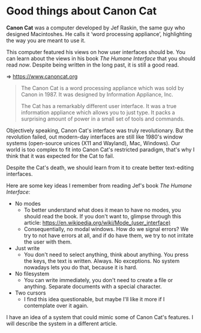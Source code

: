 # Good things about Canon Cat
**Canon Cat** was a computer developed by Jef Raskin, the same guy who designed Macintoshes. He calls it ‘word processing appliance’, highlighting the way you are meant to use it.

This computer featured his views on how user interfaces should be. You can learn about the views in his book _The Humane Interface_ that you should read _now_. Despite being written in the long past, it is still a good read.

=> https://www.canoncat.org
> The Canon Cat is a word processing appliance which was sold by Canon in 1987. It was designed by Information Appliance, Inc.
>
> The Cat has a remarkably different user interface. It was a true information appliance which allows you to just type. It packs a surprising amount of power in a small set of tools and commands.

Objectively speaking, Canon Cat's interface was truly revolutionary. But the revolution failed, out modern-day interfaces are still like 1980's window systems (open-source unices (X11 and Wayland), Mac, Windows). Our world is too complex to fit into Canon Cat's restricted paradigm, that's why I think that it was expected for the Cat to fail.

Despite the Cat's death, we should learn from it to create better text-editing interfaces.

Here are some key ideas I remember from reading Jef's book _The Humane Interface_:
* No modes
  * To better understand what does it mean to have no modes, you should read the book. If you don't want to, glimpse through this article: https://en.wikipedia.org/wiki/Mode_(user_interface)
  * Consequentially, no modal windows. How do we signal errors? We try to not have errors at all, and if do have them, we try to not irritate the user with them.
* Just write
  * You don't need to select anything, think about anything. You press the keys, the text is written. Always. No exceptions. No system nowadays lets you do that, because it is hard.
* No filesystem
  * You can write immediately, you don't need to create a file or anything. Separate documents with a special character.
* Two cursors
  * I find this idea questionable, but maybe I'll like it more if I contemplate over it again.

I have an idea of a system that could mimic some of Canon Cat's features. I will describe the system in a different article.

